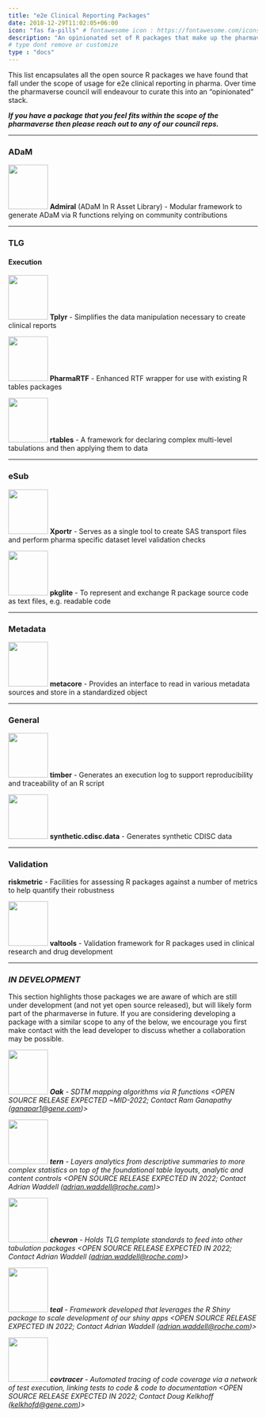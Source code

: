 ```yaml
---
title: "e2e Clinical Reporting Packages"
date: 2018-12-29T11:02:05+06:00
icon: "fas fa-pills" # fontawesome icon : https://fontawesome.com/icons
description: "An opinionated set of R packages that make up the pharmaverse core."
# type dont remove or customize
type : "docs"
---
```


This list encapsulates all the open source R packages we have found that fall under the scope of usage for e2e clinical reporting in pharma. Over time the pharmaverse council will endeavour to curate this into an “opinionated” stack. 

_**If you have a package that you feel fits within the scope of the pharmaverse then please reach out to any of our council reps.**_

<hr>

### ADaM

<img width="80" height="90" src="https://raw.githubusercontent.com/insightsengineering/hex-stickers/master/PNG/admiral.png"> **Admiral** (ADaM In R Asset Library) - Modular framework to generate ADaM via R functions relying on community contributions

<hr>

### TLG

#### Execution

<img width="80" height="90" src="https://raw.githubusercontent.com/atorus-research/Tplyr/master/man/figures/logo.png"> **Tplyr** - Simplifies the data manipulation necessary to create clinical reports

<img width="80" height="90" src="https://user-images.githubusercontent.com/82581364/133070970-d908707d-0bfc-4e88-a8da-b12b4015024a.png"> **PharmaRTF** - Enhanced RTF wrapper for use with existing R tables packages

<img width="80" height="90" src="https://raw.githubusercontent.com/insightsengineering/hex-stickers/master/PNG/rtables.png"> **rtables** - A framework for declaring complex multi-level tabulations and then applying them to data
    
<hr>

### eSub

<img width="80" height="90" src="https://user-images.githubusercontent.com/82581364/133087030-77a3cb51-2fb4-49c5-ad16-b58f39f36df4.png"> **Xportr** - Serves as a single tool to create SAS transport files and perform pharma specific dataset level validation checks 

<img width="80" height="90" src="https://raw.githubusercontent.com/Merck/pkglite/master/man/figures/logo.png"> **pkglite** - To represent and exchange R package source code as text files, e.g. readable code

<hr>

### Metadata

<img width="80" height="90" src="https://user-images.githubusercontent.com/82581364/133087425-8d4355a3-19ab-477d-949c-36d515555f60.png"> **metacore** - Provides an interface to read in various metadata sources and store in a standardized object 

<hr>

### General

<img width="80" height="90" src="https://atorus-research.github.io/timber/reference/figures/logo.png"> **timber** - Generates an execution log to support reproducibility and traceability of an R script

<img width="80" height="90" src="https://raw.githubusercontent.com/insightsengineering/hex-stickers/master/PNG/synthetic.cdisc.data.png"> **synthetic.cdisc.data** - Generates synthetic CDISC data

<hr>

### Validation

**riskmetric** - Facilities for assessing R packages against a number of metrics to help quantify their robustness

<img width="80" height="90" src="https://raw.githubusercontent.com/phuse-org/valtools/master/man/figures/logo.png"> **valtools** - Validation framework for R packages used in clinical research and drug development

<hr>

### _IN DEVELOPMENT_

This section highlights those packages we are aware of which are still under development (and not yet open source released), but will likely form part of the pharmaverse in future. If you are considering developing a package with a similar scope to any of the below, we encourage you first make contact with the lead developer to discuss whether a collaboration may be possible.

<img width="80" height="90" src="https://user-images.githubusercontent.com/82581364/133067114-65f89b9c-be77-4a85-8d78-bd6229c24921.png"> _**Oak** - SDTM mapping algorithms via R functions <OPEN SOURCE RELEASE EXPECTED ~MID-2022; Contact Ram Ganapathy (ganapar1@gene.com)>_ 

<img width="80" height="90" src="https://raw.githubusercontent.com/insightsengineering/hex-stickers/master/PNG/tern.png"> _**tern** - Layers analytics from descriptive summaries to more complex statistics on top of the foundational table layouts, analytic and content controls <OPEN SOURCE RELEASE EXPECTED IN 2022; Contact Adrian Waddell (adrian.waddell@roche.com)>_

<img width="80" height="90" src="https://raw.githubusercontent.com/insightsengineering/hex-stickers/master/PNG/chevron.png"> _**chevron** - Holds TLG template standards to feed into other tabulation packages <OPEN SOURCE RELEASE EXPECTED IN 2022; Contact Adrian Waddell (adrian.waddell@roche.com)>_

<img width="80" height="90" src="https://raw.githubusercontent.com/insightsengineering/hex-stickers/master/PNG/teal.png"> _**teal** - Framework developed that leverages the R Shiny package to scale development of our shiny apps <OPEN SOURCE RELEASE EXPECTED IN 2022; Contact Adrian Waddell (adrian.waddell@roche.com)>_

<img width="80" height="90" src="https://raw.githubusercontent.com/insightsengineering/hex-stickers/master/PNG/covtracer.png"> _**covtracer** - Automated tracing of code coverage via a network of test execution, linking tests to code & code to documentation <OPEN SOURCE RELEASE EXPECTED IN 2022; Contact Doug Kelkhoff (kelkhofd@gene.com)>_

